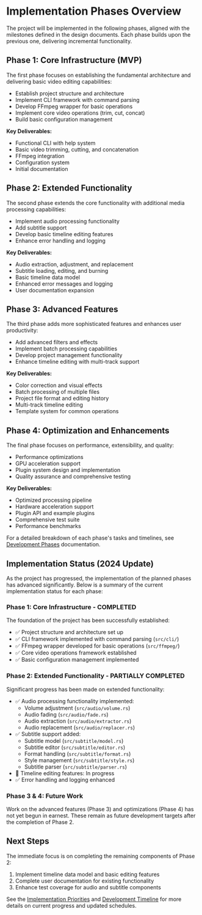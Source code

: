 # Implementation Phases Overview

The project will be implemented in the following phases, aligned with the milestones defined in the design documents. Each phase builds upon the previous one, delivering incremental functionality.

## Phase 1: Core Infrastructure (MVP)

The first phase focuses on establishing the fundamental architecture and delivering basic video editing capabilities:

- Establish project structure and architecture
- Implement CLI framework with command parsing
- Develop FFmpeg wrapper for basic operations
- Implement core video operations (trim, cut, concat)
- Build basic configuration management

**Key Deliverables:**
- Functional CLI with help system
- Basic video trimming, cutting, and concatenation
- FFmpeg integration
- Configuration system
- Initial documentation

## Phase 2: Extended Functionality

The second phase extends the core functionality with additional media processing capabilities:

- Implement audio processing functionality
- Add subtitle support
- Develop basic timeline editing features
- Enhance error handling and logging

**Key Deliverables:**
- Audio extraction, adjustment, and replacement
- Subtitle loading, editing, and burning
- Basic timeline data model
- Enhanced error messages and logging
- User documentation expansion

## Phase 3: Advanced Features

The third phase adds more sophisticated features and enhances user productivity:

- Add advanced filters and effects
- Implement batch processing capabilities
- Develop project management functionality
- Enhance timeline editing with multi-track support

**Key Deliverables:**
- Color correction and visual effects
- Batch processing of multiple files
- Project file format and editing history
- Multi-track timeline editing
- Template system for common operations

## Phase 4: Optimization and Enhancements

The final phase focuses on performance, extensibility, and quality:

- Performance optimizations
- GPU acceleration support
- Plugin system design and implementation
- Quality assurance and comprehensive testing

**Key Deliverables:**
- Optimized processing pipeline
- Hardware acceleration support
- Plugin API and example plugins
- Comprehensive test suite
- Performance benchmarks

For a detailed breakdown of each phase's tasks and timelines, see [Development Phases](../development_phases/) documentation. 

## Implementation Status (2024 Update)

As the project has progressed, the implementation of the planned phases has advanced significantly. Below is a summary of the current implementation status for each phase:

### Phase 1: Core Infrastructure - COMPLETED

The foundation of the project has been successfully established:

- ✅ Project structure and architecture set up
- ✅ CLI framework implemented with command parsing (`src/cli/`)
- ✅ FFmpeg wrapper developed for basic operations (`src/ffmpeg/`)
- ✅ Core video operations framework established
- ✅ Basic configuration management implemented

### Phase 2: Extended Functionality - PARTIALLY COMPLETED

Significant progress has been made on extended functionality:

- ✅ Audio processing functionality implemented:
  - Volume adjustment (`src/audio/volume.rs`)
  - Audio fading (`src/audio/fade.rs`)
  - Audio extraction (`src/audio/extractor.rs`)
  - Audio replacement (`src/audio/replacer.rs`)
- ✅ Subtitle support added:
  - Subtitle model (`src/subtitle/model.rs`)
  - Subtitle editor (`src/subtitle/editor.rs`)
  - Format handling (`src/subtitle/format.rs`)
  - Style management (`src/subtitle/style.rs`)
  - Subtitle parser (`src/subtitle/parser.rs`)
- 🔄 Timeline editing features: In progress
- ✅ Error handling and logging enhanced

### Phase 3 & 4: Future Work

Work on the advanced features (Phase 3) and optimizations (Phase 4) has not yet begun in earnest. These remain as future development targets after the completion of Phase 2.

## Next Steps

The immediate focus is on completing the remaining components of Phase 2:

1. Implement timeline data model and basic editing features
2. Complete user documentation for existing functionality
3. Enhance test coverage for audio and subtitle components

See the [Implementation Priorities](05_priorities.md) and [Development Timeline](04_timeline.md) for more details on current progress and updated schedules. 